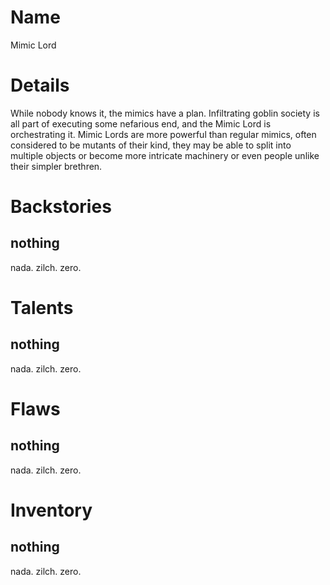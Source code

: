 # Name
Mimic Lord

# Details
While nobody knows it, the mimics have a plan.  Infiltrating goblin society is all part of executing some nefarious end, and the Mimic Lord is orchestrating it.  Mimic Lords are more powerful than regular mimics, often considered to be mutants of their kind, they may be able to split into multiple objects or become more intricate machinery or even people unlike their simpler brethren.

# Backstories
## nothing
nada. zilch. zero.

# Talents
## nothing
nada. zilch. zero.

# Flaws
## nothing
nada. zilch. zero.

# Inventory
## nothing
nada. zilch. zero.


